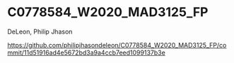 # C0778584_W2020_MAD3125_FP

DeLeon, Philip Jhason

https://github.com/philipjhasondeleon/C0778584_W2020_MAD3125_FP/commit/11d51916ad4e5672bd3a9a4ccb7eed1099137b3e
